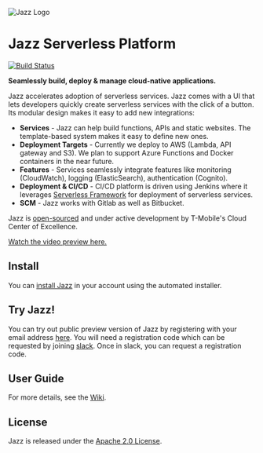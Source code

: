 ![Jazz Logo](logo.png)
# Jazz Serverless Platform
[![Build Status](https://travis-ci.org/tmobile/jazz.svg?branch=master)](https://travis-ci.org/tmobile/jazz)

**Seamlessly build, deploy & manage cloud-native applications.**

Jazz accelerates adoption of serverless services. Jazz comes with a UI that lets developers quickly create serverless services with the click of a button. Its modular design makes it easy to add new integrations:

* **Services** - Jazz can help build functions, APIs and static websites. The template-based system makes it easy to define new ones.
* **Deployment Targets** - Currently we deploy to AWS (Lambda, API gateway and S3). We plan to support Azure Functions and Docker containers in the near future.
* **Features** - Services seamlessly integrate features like monitoring (CloudWatch), logging (ElasticSearch), authentication (Cognito).
* **Deployment & CI/CD** - CI/CD platform is driven using Jenkins where it leverages [Serverless Framework](http://www.serverless.com) for deployment of serverless services.
* **SCM** - Jazz works with Gitlab as well as Bitbucket.


Jazz is [open-sourced](http://opensource.t-mobile.com) and under active development by T-Mobile's Cloud Center of Excellence.

[Watch the video preview here.](https://www.youtube.com/watch?v=6Kp1yxMjn1k)

## Install

You can [install Jazz](https://github.com/tmobile/jazz-installer) in your account using the automated installer.

## Try Jazz!
You can try out public preview version of Jazz by registering with your email address [here](http://try.tmo-jazz.net). You will need a registration code which can be requested by joining [slack](https://tmo-oss-getinvite.herokuapp.com/). Once in slack, you can request a registration code.

## User Guide

For more details, see the [Wiki](https://github.com/tmobile/jazz/wiki).

## License

Jazz is released under the [Apache 2.0 License](http://www.apache.org/licenses/LICENSE-2.0).

